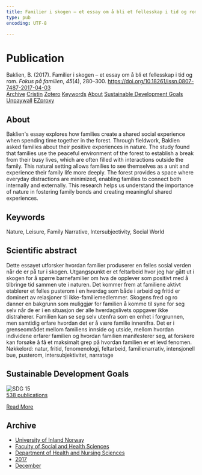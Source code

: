```yaml
---
title: Familier i skogen – et essay om å bli et fellesskap i tid og rom
type: pub
encoding: UTF-8

---
```

<h1>Publication</h1>
<article id="csl-bib-container-9WF4FHSN" class="csl-bib-container">
  <div class="csl-bib-body"> <div class="csl-entry">Baklien, B. (2017). Familier i skogen – et essay om å bli et fellesskap i tid og rom. <i>Fokus på familien</i>, <i>45</i>(4), 280–300. <a href="https://doi.org/10.18261/issn.0807-7487-2017-04-03">https://doi.org/10.18261/issn.0807-7487-2017-04-03</a></div> </div>
  <div class="csl-bib-buttons">
    <a href="#taxonomy-article-9WF4FHSN" alt="archive" class="csl-bib-button">Archive</a>
    <a href="https://app.cristin.no/results/show.jsf?id=1523068" alt="Cristin" class="csl-bib-button">Cristin</a>
    <a href="http://zotero.org/groups/5881554/items/9WF4FHSN" alt="Zotero" class="csl-bib-button">Zotero</a>
    <a href="#keywords-article-9WF4FHSN" alt="keywords" class="csl-bib-button">Keywords</a>
    <a href="#about-article-9WF4FHSN" alt="about_pub" class="csl-bib-button">About</a>
    <a href="#sdg-article-9WF4FHSN" alt="sdg" class="csl-bib-button">Sustainable Development Goals</a>
    <a href="https://hdl.handle.net/11250/2485526" alt="Unpaywall" class="csl-bib-button">Unpaywall</a>
    <a href="https://hdl.handle.net/11250/2485526" alt="EZproxy" class="csl-bib-button">EZproxy</a>
  </div>
  <div id="csl-bib-meta-container-9WF4FHSN"></div>
</article>
<div id="csl-bib-meta-9WF4FHSN" class="csl-bib-meta">
  <article id="about-article-9WF4FHSN" class="about_pub-article">
    <h1>About</h1>
    Baklien's essay explores how families create a shared social experience when spending time together in the forest. Through fieldwork, Baklien asked families about their positive experiences in nature. The study found that families use the peaceful environment of the forest to establish a break from their busy lives, which are often filled with interactions outside the family. This natural setting allows families to see themselves as a unit and experience their family life more deeply. The forest provides a space where everyday distractions are minimized, enabling families to connect both internally and externally. This research helps us understand the importance of nature in fostering family bonds and creating meaningful shared experiences.
  </article>
  <article id="keywords-article-9WF4FHSN" class="keywords-article">
    <h1>Keywords</h1>
    Nature, Leisure, Family Narrative, Intersubjectivity, Social World
  </article>
  <article id="abstract-article-9WF4FHSN" class="abstract-article">
    <h1>Scientific abstract</h1>
    Dette essayet utforsker hvordan familier produserer en felles sosial verden når de er på 
tur i skogen. Utgangspunkt er et feltarbeid hvor jeg har gått ut i skogen for å spørre 
barnefamilier om hva de opplever som positivt med å tilbringe tid sammen ute i naturen. 
Det kommer frem at familiene aktivt etablerer et felles pusterom i en hverdag som både i 
arbeid og fritid er dominert av relasjoner til ikke-familiemedlemmer. Skogens fred og ro 
danner en bakgrunn som muliggjør for familien å komme til syne for seg selv når de er i 
en situasjon der alle hverdagslivets oppgaver ikke distraherer. Familien kan se seg selv 
utenfra som en enhet i forgrunnen, men samtidig erfare hvordan det er å være familie 
innenifra. Det er i grenseområdet mellom familiens innside og utside, mellom hvordan 
individene erfarer familien og hvordan familien manifesterer seg, at forskere kan forsøke 
å få et maksimalt grep på hvordan familien er et levd fenomen. 
Nøkkelord: natur, fritid, fenomenologi, feltarbeid, familienarrativ, intensjonell bue, 
pusterom, intersubjektivitet, narratage
  </article>
  <article id="sdg-article-9WF4FHSN" class="sdg-article">
    <h1>Sustainable Development Goals</h1>
    <div class="sdg-container"><div id="sdg15" class="sdg">
        <img src="{{< params subfolder >}}images/sdg/sdg15_en.png" class="image" alt="SDG 15">
        <div class="sdg-overlay">
          <a href="{{< params subfolder >}}en/archive/?sdg=15#archive" class="sdg-publication-count"><span>538</span> publications</a>
          <p><a href="https://sdgs.un.org/goals/goal15" class="sdg-read-more">Read More</a></p>
        </div>
      </div></div>
  </article>
  <article id="taxonomy-article-9WF4FHSN" class="taxonomy-article">
    <h1>Archive</h1>
    <ul>
      <li><a href="{{< params subfolder >}}en/archive/?key=3DCRN523">University of Inland Norway</a></li>
      <li><a href="{{< params subfolder >}}en/archive/?key=IDKFS3MX">Faculty of Social and Health Sciences</a></li>
      <li><a href="{{< params subfolder >}}en/archive/?key=GTV4ECMZ">Department of Health and Nursing Sciences</a></li>
      <li><a href="{{< params subfolder >}}en/archive/?key=QV2QKSDS">2017</a></li>
      <li><a href="{{< params subfolder >}}en/archive/?key=QINBWVSR">December</a></li>
    </ul>
  </article>
</div>

